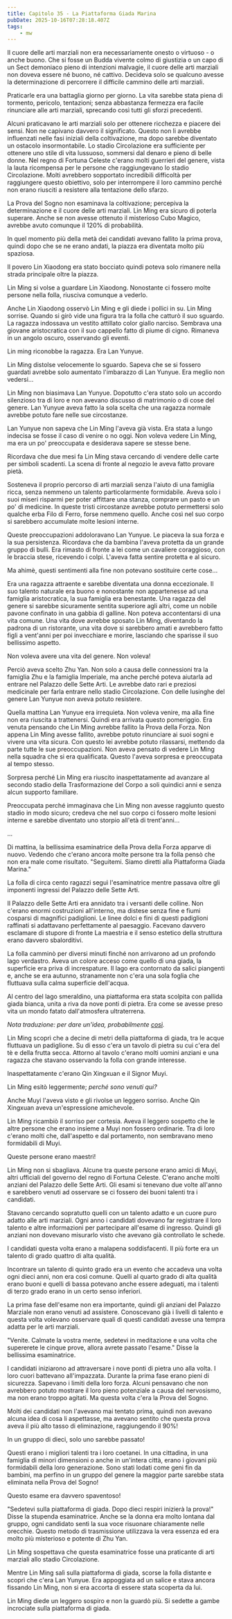 ```yaml
---
title: Capitolo 35 - La Piattaforma Giada Marina
pubDate: 2025-10-16T07:28:18.407Z
tags:
    - mw
---
```



Il cuore delle arti marziali non era necessariamente onesto o virtuoso - o anche buono. Che si fosse un Budda vivente colmo di giustizia o un capo di un Sect demoniaco pieno di intenzioni malvagie, il cuore delle arti marziali non doveva essere né buono, né cattivo. Decideva solo se qualcuno avesse la determinazione di percorrere il difficile cammino delle arti marziali.


Praticarle era una battaglia giorno per giorno. La vita sarebbe stata piena di tormento, pericolo, tentazioni; senza abbastanza fermezza era facile rinunciare alle arti marziali, sprecando così tutti gli sforzi precedenti.


Alcuni praticavano le arti marziali solo per ottenere ricchezza e piacere dei sensi. Non ne capivano davvero il significato.
Questo non li avrebbe influenzati nelle fasi iniziali della coltivazione, ma dopo sarebbe diventato un ostacolo insormontabile. Lo stadio Circolazione era sufficiente per ottenere uno stile di vita lussuoso, sommersi dal denaro e pieno di belle donne. Nel regno di Fortuna Celeste c'erano molti guerrieri del genere, vista la lauta ricompensa per le persone che raggiungevano lo stadio Circolazione. Molti avrebbero sopportato incredibili difficoltà per raggiungere questo obiettivo, solo per interrompere il loro cammino perché non erano riusciti a resistere alla tentazione dello sfarzo.


La Prova del Sogno non esaminava la coltivazione; percepiva la determinazione e il cuore delle arti marziali. Lin Ming era sicuro di poterla superare. Anche se non avesse ottenuto il misterioso Cubo Magico, avrebbe avuto comunque il 120% di probabilità.


In quel momento più della metà dei candidati avevano fallito la prima prova, quindi dopo che se ne erano andati, la piazza era diventata molto più spaziosa.


Il povero Lin Xiaodong era stato bocciato quindi poteva solo rimanere nella strada principale oltre la piazza.


Lin Ming si volse a guardare Lin Xiaodong. Nonostante ci fossero molte persone nella folla, riusciva comunque a vederlo.


Anche Lin Xiaodong osservò Lin Ming e gli diede i pollici in su. Lin Ming sorrise. Quando si girò vide una figura tra la folla che catturò il suo sguardo. La ragazza indossava un vestito attillato color giallo narciso. Sembrava una giovane aristocratica con il suo cappello fatto di piume di cigno. Rimaneva in un angolo oscuro, osservando gli eventi.


Lin ming riconobbe la ragazza. Era Lan Yunyue.


Lin Ming distolse velocemente lo sguardo. Sapeva che se si fossero guardati avrebbe solo aumentato l'imbarazzo di Lan Yunyue. Era meglio non vedersi...


Lin Ming non biasimava Lan Yunyue. Dopotutto c'era stato solo un accordo silenzioso tra di loro e non avevano discusso di matrimonio o di cose del genere. Lan Yunyue aveva fatto la sola scelta che una ragazza normale avrebbe potuto fare nelle sue circostanze.


Lan Yunyue non sapeva che Lin Ming l'aveva già vista. Era stata a lungo indecisa se fosse il caso di venire o no oggi. Non voleva vedere Lin Ming, ma era un po' preoccupata e desiderava sapere se stesse bene.


Ricordava che due mesi fa Lin Ming stava cercando di vendere delle carte per simboli scadenti. La scena di fronte al negozio le aveva fatto provare pietà.


Sosteneva il proprio percorso di arti marziali senza l'aiuto di una famiglia ricca, senza nemmeno un talento particolarmente formidabile. Aveva solo i suoi miseri risparmi per poter affittare una stanza, comprare un pasto e un po' di medicine. In queste tristi circostanze avrebbe potuto permettersi solo qualche erba Filo di Ferro, forse nemmeno quello. Anche così nel suo corpo si sarebbero accumulate molte lesioni interne.


Queste preoccupazioni addoloravano Lan Yunyue. Le piaceva la sua forza e la sua persistenza.
Ricordava che da bambina l'aveva protetta da un grande gruppo di bulli. Era rimasto di fronte a lei come un cavaliere coraggioso, con le braccia stese, ricevendo i colpi. L'aveva fatta sentire protetta e al sicuro.


Ma ahimè, questi sentimenti alla fine non potevano sostituire certe cose...


Era una ragazza attraente e sarebbe diventata una donna eccezionale. Il suo talento naturale era buono e nonostante non appartenesse ad una famiglia aristocratica, la sua famiglia era benestante. Una ragazza del genere si sarebbe sicuramente sentita superiore agli altri, come un nobile pavone confinato in una gabbia di galline. Non poteva accontentarsi di una vita comune. Una vita dove avrebbe sposato Lin Ming, diventando la padrona di un ristorante, una vita dove si sarebbero amati e avrebbero fatto figli a vent'anni per poi invecchiare e morire, lasciando che sparisse il suo bellissimo aspetto.


Non voleva avere una vita del genere. Non voleva!


Perciò aveva scelto Zhu Yan. Non solo a causa delle connessioni tra la famiglia Zhu e la famiglia Imperiale, ma anche perché poteva aiutarla ad entrare nel Palazzo delle Sette Arti. Le avrebbe dato rari e preziosi medicinale per farla entrare nello stadio Circolazione. Con delle lusinghe del genere Lan Yunyue non aveva potuto resistere.


Quella mattina Lan Yunyue era irrequieta. Non voleva venire, ma alla fine non era riuscita a trattenersi. Quindi era arrivata questo pomeriggio. Era venuta pensando che Lin Ming avrebbe fallito la Prova della Forza. Non appena Lin Ming avesse fallito, avrebbe potuto rinunciare ai suoi sogni e vivere una vita sicura. Con questo lei avrebbe potuto rilassarsi, mettendo da parte tutte le sue preoccupazioni. Non aveva pensato di vedere Lin Ming nella squadra che si era qualificata. Questo l'aveva sorpresa e preoccupata al tempo stesso.


Sorpresa perché Lin Ming era riuscito inaspettatamente ad avanzare al secondo stadio della Trasformazione del Corpo a soli quindici anni e senza alcun supporto familiare.


Preoccupata perché immaginava che Lin Ming non avesse raggiunto questo stadio in modo sicuro; credeva che nel suo corpo ci fossero molte lesioni interne e sarebbe diventato uno storpio all'età di trent'anni...


...


Di mattina, la bellissima esaminatrice della Prova della Forza apparve di nuovo.
Vedendo che c'erano ancora molte persone tra la folla pensò che non era male come risultato. "Seguitemi. Siamo diretti alla Piattaforma Giada Marina."


La folla di circa cento ragazzi seguì l'esaminatrice mentre passava oltre gli imponenti ingressi del Palazzo delle Sette Arti.


Il Palazzo delle Sette Arti era annidato tra i versanti delle colline. Non c'erano enormi costruzioni all'interno, ma distese senza fine e fiumi cosparsi di magnifici padiglioni. Le linee dolci e fini di questi padiglioni raffinati si adattavano perfettamente al paesaggio. Facevano davvero esclamare di stupore di fronte La maestria e il senso estetico della struttura erano davvero sbalorditivi.


La folla camminò per diversi minuti finché non arrivarono ad un profondo lago verdastro. Aveva un colore acceso come quello di una giada, la superficie era priva di increspature. Il lago era contornato da salici piangenti e, anche se era autunno, stranamente non c'era una sola foglia che fluttuava sulla calma superficie dell'acqua.


Al centro del lago smeraldino, una piattaforma era stata scolpita con pallida giada bianca, unita a riva da nove ponti di pietra. Era come se avesse preso vita un mondo fatato dall'atmosfera ultraterrena.


<em>Nota traduzione: per dare un'idea, probabilmente <a href="http://media.gettyimages.com/photos/china-zhejiang-province-hangzhou-west-lake-pavilion-with-zigzag-picture-id71706219">così</a>.</em>


Lin Ming scoprì che a decine di metri della piattaforma di giada, tra le acque fluttuava un padiglione.
Su di esso c'era un tavolo di pietra su cui c'era del tè e della frutta secca. Attorno al tavolo c'erano molti uomini anziani e una ragazza che stavano osservando la folla con grande interesse.


Inaspettatamente c'erano Qin Xingxuan e il Signor Muyi.


Lin Ming esitò leggermente; <em>perché sono venuti qui?</em>


Anche Muyi l'aveva visto e gli rivolse un leggero sorriso. Anche Qin Xingxuan aveva un'espressione amichevole.


Lin Ming ricambiò il sorriso per cortesia. Aveva il leggero sospetto che le altre persone che erano insieme a Muyi non fossero ordinarie. Tra di loro c'erano molti che, dall'aspetto e dal portamento, non sembravano meno formidabili di Muyi.


Queste persone erano maestri!


Lin Ming non si sbagliava. Alcune tra queste persone erano amici di Muyi, altri ufficiali del governo del regno di Fortuna Celeste. C'erano anche molti anziani del Palazzo delle Sette Arti.
Gli esami si tenevano due volte all'anno e sarebbero venuti ad osservare se ci fossero dei buoni talenti tra i candidati.


Stavano cercando sopratutto quelli con un talento adatto e un cuore puro adatto alle arti marziali. Ogni anno i candidati dovevano far registrare il loro talento e altre informazioni per partecipare all'esame di ingresso. Quindi gli anziani non dovevano misurarlo visto che avevano già controllato le schede.


I candidati questa volta erano a malapena soddisfacenti. Il più forte era un talento di grado quattro di alta qualità.


Incontrare un talento di quinto grado era un evento che accadeva una volta ogni dieci anni, non era così comune. Quelli al quarto grado di alta qualità erano buoni e quelli di bassa potevano anche essere adeguati, ma i talenti di terzo grado erano in un certo senso inferiori.


La prima fase dell'esame non era importante, quindi gli anziani del Palazzo Marziale non erano venuti ad assistere. Conoscevano già i livelli di talento e questa volta volevano osservare quali di questi candidati avesse una tempra adatta per le arti marziali.


"Venite. Calmate la vostra mente, sedetevi in meditazione e una volta che supererete le cinque prove, allora avrete passato l'esame." Disse la bellissima esaminatrice.


I candidati iniziarono ad attraversare i nove ponti di pietra uno alla volta. I loro cuori battevano all'impazzata. Durante la prima fase erano pieni di sicurezza. Sapevano i limiti della loro forza. Alcuni pensavano che non avrebbero potuto mostrare il loro pieno potenziale a causa del nervosismo, ma non erano troppo agitati.
Ma questa volta c'era la Prova del Sogno.


Molti dei candidati non l'avevano mai tentato prima, quindi non avevano alcuna idea di cosa li aspettasse, ma avevano sentito che questa prova aveva il più alto tasso di eliminazione, raggiungendo il 90%!


In un gruppo di dieci, solo uno sarebbe passato!


Questi erano i migliori talenti tra i loro coetanei. In una cittadina, in una famiglia di minori dimensioni o anche in un'intera città, erano i giovani più formidabili della loro generazione. Sono stati lodati come geni fin da bambini, ma perfino in un gruppo del genere la maggior parte sarebbe stata eliminata nella Prova del Sogno!


Questo esame era davvero spaventoso!


"Sedetevi sulla piattaforma di giada. Dopo dieci respiri inizierà la prova!" Disse la stupenda esaminatrice.
Anche se la donna era molto lontana dal gruppo, ogni candidato sentì la sua voce risuonare chiaramente nelle orecchie. Questo metodo di trasmissione utilizzava la vera essenza ed era molto più misterioso e potente di Zhu Yan.


Lin Ming sospettava che questa esaminatrice fosse una praticante di arti marziali allo stadio Circolazione.


Mentre Lin Ming salì sulla piattaforma di giada, scorse la folla distante e scoprì che c'era Lan Yunyue. Era appoggiata ad un salice e stava ancora fissando Lin Ming, non si era accorta di essere stata scoperta da lui.


Lin Ming diede un leggero sospiro e non la guardò più. Si sedette a gambe incrociate sulla piattaforma di giada.
                                


                                



